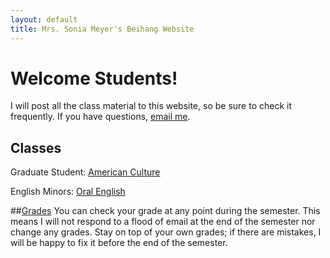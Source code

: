 ```yaml
---
layout: default
title: Mrs. Sonia Meyer's Beihang Website
---
```


# Welcome Students!

I will post all the class material to this website, so be sure to check it frequently. If you have questions, [email me](mailto:sonia@meyercraft.net).

## Classes

Graduate Student: [American Culture](/classes/americanculture.html)

English Minors: [Oral English](/classes/oralenglish.html)

##[Grades]()
You can check your grade at any point during the semester. This means I will not respond to a flood of email at the end of the semester nor change any grades. Stay on top of your own grades; if there are mistakes, I will be happy to fix it before the end of the semester.
